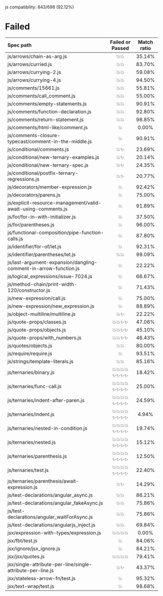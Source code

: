 js compatibility: 643/698 (92.12%)

# Failed

| Spec path | Failed or Passed | Match ratio |
| :-------- | :--------------: | :---------: |
| js/arrows/chain-as-arg.js | 💥💥 | 35.14% |
| js/arrows/curried.js | 💥💥 | 83.70% |
| js/arrows/currying-2.js | 💥💥 | 59.08% |
| js/arrows/currying-4.js | 💥💥 | 94.50% |
| js/comments/15661.js | 💥💥 | 55.81% |
| js/comments/call_comment.js | 💥💥 | 55.00% |
| js/comments/empty-statements.js | 💥💥 | 90.91% |
| js/comments/function-declaration.js | 💥💥 | 92.80% |
| js/comments/return-statement.js | 💥💥 | 98.85% |
| js/comments/html-like/comment.js | 💥 | 0.00% |
| js/comments-closure-typecast/comment-in-the-middle.js | 💥 | 90.91% |
| js/conditional/comments.js | 💥✨ | 23.69% |
| js/conditional/new-ternary-examples.js | 💥✨ | 20.14% |
| js/conditional/new-ternary-spec.js | 💥✨ | 24.35% |
| js/conditional/postfix-ternary-regressions.js | 💥✨ | 20.77% |
| js/decorators/member-expression.js | 💥 | 92.42% |
| js/decorators/parens.js | 💥 | 75.00% |
| js/explicit-resource-management/valid-await-using-comments.js | 💥 | 91.89% |
| js/for/for-in-with-initializer.js | 💥 | 37.50% |
| js/for/parentheses.js | 💥 | 96.00% |
| js/functional-composition/pipe-function-calls.js | 💥 | 87.80% |
| js/identifier/for-of/let.js | 💥 | 92.31% |
| js/identifier/parentheses/let.js | 💥💥 | 99.09% |
| js/last-argument-expansion/dangling-comment-in-arrow-function.js | 💥 | 22.22% |
| js/logical_expressions/issue-7024.js | 💥 | 66.67% |
| js/method-chain/print-width-120/constructor.js | 💥 | 71.43% |
| js/new-expression/call.js | 💥 | 75.00% |
| js/new-expression/new_expression.js | 💥 | 88.89% |
| js/object-multiline/multiline.js | 💥✨ | 22.22% |
| js/quote-props/classes.js | 💥💥✨✨ | 47.06% |
| js/quote-props/objects.js | 💥💥✨✨ | 45.10% |
| js/quote-props/with_numbers.js | 💥💥✨✨ | 46.43% |
| js/quotes/objects.js | 💥💥 | 80.00% |
| js/require/require.js | 💥 | 93.51% |
| js/strings/template-literals.js | 💥💥 | 85.16% |
| js/ternaries/binary.js | 💥💥💥💥✨✨✨✨ | 18.42% |
| js/ternaries/func-call.js | 💥💥💥💥✨✨✨✨ | 25.00% |
| js/ternaries/indent-after-paren.js | 💥💥💥💥✨✨✨✨ | 24.59% |
| js/ternaries/indent.js | 💥💥💥💥✨✨✨✨ | 4.94% |
| js/ternaries/nested-in-condition.js | 💥💥💥💥✨✨✨✨ | 19.74% |
| js/ternaries/nested.js | 💥💥💥💥✨✨✨✨ | 15.12% |
| js/ternaries/parenthesis.js | 💥💥💥💥✨✨✨✨ | 12.50% |
| js/ternaries/test.js | 💥💥💥💥✨✨✨✨ | 22.40% |
| js/ternaries/parenthesis/await-expression.js | 💥✨ | 14.29% |
| js/test-declarations/angular_async.js | 💥💥 | 86.21% |
| js/test-declarations/angular_fakeAsync.js | 💥💥 | 75.86% |
| js/test-declarations/angular_waitForAsync.js | 💥💥 | 75.86% |
| js/test-declarations/angularjs_inject.js | 💥💥 | 69.84% |
| jsx/expression-with-types/expression.js | 💥💥💥💥 | 0.00% |
| jsx/fbt/test.js | 💥 | 84.06% |
| jsx/ignore/jsx_ignore.js | 💥 | 84.21% |
| jsx/jsx/quotes.js | 💥💥💥💥 | 79.41% |
| jsx/single-attribute-per-line/single-attribute-per-line.js | 💥✨ | 43.37% |
| jsx/stateless-arrow-fn/test.js | 💥 | 95.32% |
| jsx/text-wrap/test.js | 💥 | 98.68% |
